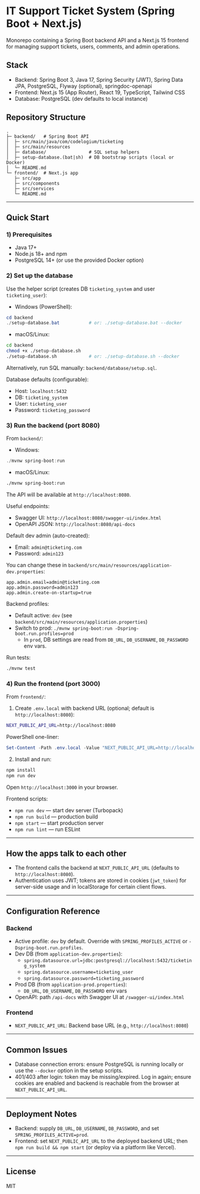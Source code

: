 # IT Support Ticket System (Spring Boot + Next.js)

Monorepo containing a Spring Boot backend API and a Next.js 15 frontend for managing support tickets, users, comments, and admin operations.

## Stack

- Backend: Spring Boot 3, Java 17, Spring Security (JWT), Spring Data JPA, PostgreSQL, Flyway (optional), springdoc-openapi
- Frontend: Next.js 15 (App Router), React 19, TypeScript, Tailwind CSS
- Database: PostgreSQL (dev defaults to local instance)

## Repository Structure

```
.
├─ backend/   # Spring Boot API
│  ├─ src/main/java/com/codelogium/ticketing
│  ├─ src/main/resources
│  ├─ database/                # SQL setup helpers
│  ├─ setup-database.(bat|sh)  # DB bootstrap scripts (local or Docker)
│  └─ README.md
└─ frontend/  # Next.js app
   ├─ src/app
   ├─ src/components
   ├─ src/services
   └─ README.md
```

---

## Quick Start

### 1) Prerequisites

- Java 17+
- Node.js 18+ and npm
- PostgreSQL 14+ (or use the provided Docker option)

### 2) Set up the database

Use the helper script (creates DB `ticketing_system` and user `ticketing_user`):

- Windows (PowerShell):

```powershell
cd backend
./setup-database.bat           # or: ./setup-database.bat --docker
```

- macOS/Linux:

```bash
cd backend
chmod +x ./setup-database.sh
./setup-database.sh            # or: ./setup-database.sh --docker
```

Alternatively, run SQL manually: `backend/database/setup.sql`.

Database defaults (configurable):

- Host: `localhost:5432`
- DB: `ticketing_system`
- User: `ticketing_user`
- Password: `ticketing_password`

### 3) Run the backend (port 8080)

From `backend/`:

- Windows:

```powershell
./mvnw spring-boot:run
```

- macOS/Linux:

```bash
./mvnw spring-boot:run
```

The API will be available at `http://localhost:8080`.

Useful endpoints:

- Swagger UI: `http://localhost:8080/swagger-ui/index.html`
- OpenAPI JSON: `http://localhost:8080/api-docs`

Default dev admin (auto-created):

- Email: `admin@ticketing.com`
- Password: `admin123`

You can change these in `backend/src/main/resources/application-dev.properties`:

```
app.admin.email=admin@ticketing.com
app.admin.password=admin123
app.admin.create-on-startup=true
```

Backend profiles:

- Default active: `dev` (see `backend/src/main/resources/application.properties`)
- Switch to prod: `./mvnw spring-boot:run -Dspring-boot.run.profiles=prod`
  - In `prod`, DB settings are read from `DB_URL`, `DB_USERNAME`, `DB_PASSWORD` env vars.

Run tests:

```bash
./mvnw test
```

### 4) Run the frontend (port 3000)

From `frontend/`:

1. Create `.env.local` with backend URL (optional; default is `http://localhost:8080`):

```bash
NEXT_PUBLIC_API_URL=http://localhost:8080
```

PowerShell one-liner:

```powershell
Set-Content -Path .env.local -Value "NEXT_PUBLIC_API_URL=http://localhost:8080"
```

2. Install and run:

```bash
npm install
npm run dev
```

Open `http://localhost:3000` in your browser.

Frontend scripts:

- `npm run dev` — start dev server (Turbopack)
- `npm run build` — production build
- `npm start` — start production server
- `npm run lint` — run ESLint

---

## How the apps talk to each other

- The frontend calls the backend at `NEXT_PUBLIC_API_URL` (defaults to `http://localhost:8080`).
- Authentication uses JWT; tokens are stored in cookies (`jwt_token`) for server-side usage and in localStorage for certain client flows.

---

## Configuration Reference

### Backend

- Active profile: `dev` by default. Override with `SPRING_PROFILES_ACTIVE` or `-Dspring-boot.run.profiles`.
- Dev DB (from `application-dev.properties`):
  - `spring.datasource.url=jdbc:postgresql://localhost:5432/ticketing_system`
  - `spring.datasource.username=ticketing_user`
  - `spring.datasource.password=ticketing_password`
- Prod DB (from `application-prod.properties`):
  - `DB_URL`, `DB_USERNAME`, `DB_PASSWORD` env vars
- OpenAPI: path `/api-docs` with Swagger UI at `/swagger-ui/index.html`

### Frontend

- `NEXT_PUBLIC_API_URL`: Backend base URL (e.g., `http://localhost:8080`)

---

## Common Issues

- Database connection errors: ensure PostgreSQL is running locally or use the `--docker` option in the setup scripts.
- 401/403 after login: token may be missing/expired. Log in again; ensure cookies are enabled and backend is reachable from the browser at `NEXT_PUBLIC_API_URL`.

---

## Deployment Notes

- Backend: supply `DB_URL`, `DB_USERNAME`, `DB_PASSWORD`, and set `SPRING_PROFILES_ACTIVE=prod`.
- Frontend: set `NEXT_PUBLIC_API_URL` to the deployed backend URL; then `npm run build && npm start` (or deploy via a platform like Vercel).

---

## License

MIT
